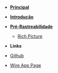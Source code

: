 
- [**Principal**](/)
- [**Introdução**]()
- [**Pré-Rastreabilidade**](docs/pre_rastreabilidade/pre_rastreabilidade.md "Pré Rastreabilidade")
    - [Rich Picture](docs/rich_picture/rich_picture.md "Rich Picture")

- **Links**
- [Github](https://github.com/Requisitos-2019-2-Wire/Wire)
- [Wire App Page](https://wire.com)
 